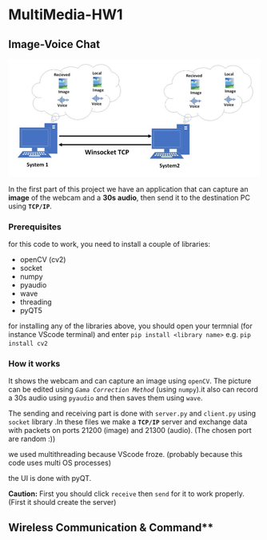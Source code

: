 # MultiMedia-HW1

## Image-Voice Chat


![Video-Voice Chat schematic](part1sch.jpg)

In the first part of this project we have an application that can capture an **image** of the webcam and a **30s audio**, then send it to the destination PC using **`TCP/IP`**.

### Prerequisites
for this code to work, you need to install a couple of libraries:
* openCV (cv2)
* socket
* numpy
* pyaudio
* wave
* threading
* pyQT5

for installing any of the libraries above, you should open your termnial (for instance VScode terminal) and enter `pip install <library name>` e.g. `pip install cv2`

### How it works
It shows the webcam and can capture an image using `openCV`. The picture can be edited using *`Gama Correction Method`* (using `numpy`).it also can record a 30s audio using `pyaudio` and then saves them using `wave`. 

The sending and receiving part is done with `server.py` and `client.py` using `socket` library .In these files we make a **`TCP/IP`** server and exchange data with packets on ports 21200 (image) and 21300 (audio). (The chosen port are random :))

we used multithreading because VScode froze. (probably because this code uses multi OS processes)

the UI is done with pyQT.

**Caution:** First you should click `receive` then `send` for it to work properly. (First it should create the server)

## Wireless Communication & Command**
